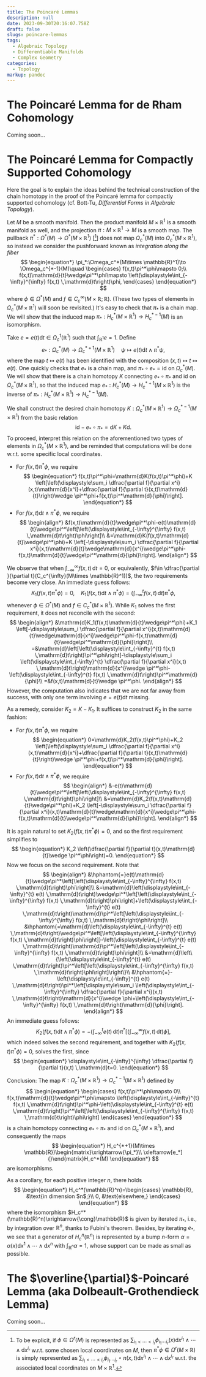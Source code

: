 ```yaml
---
title: The Poincaré Lemmas
description: null
date: 2023-09-30T20:16:07.758Z
draft: false
slugs: poincare-lemmas
tags:
  - Algebraic Topology
  - Differentiable Manifolds
  - Complex Geometry
categories:
  - Topology
markup: pandoc
---
```


<!-- <link rel="stylesheet" type="text/css" href="https://tikzjax.com/v1/fonts.css">
<script src="https://tikzjax.com/v1/tikzjax.js"></script>
<script type="text/tikz">
  \begin{tikzpicture}
    \draw (0,0) circle (1in);
  \end{tikzpicture}
</script> -->

# The Poincaré Lemma for de Rham Cohomology

Coming soon...

# The Poincaré Lemma for Compactly Supported Cohomology

Here the goal is to explain the ideas behind the technical construction of the chain homotopy in the proof of the Poincaré lemma for compactly supported cohomology (cf. Bott-Tu, *Differential Forms in Algebraic Topology*).

Let $M$ be a smooth manifold. Then the product manifold $M\times \mathbb{R}^1$ is a smooth manifold as well, and the projection $\pi:M\times \mathbb{R}^1\to M$ is a smooth map. The pullback $\pi^*:\Omega^*(M)\to \Omega^*(M\times \mathbb{R}^1)$ [[^脚注]] does not map $\Omega_c^*(M)$ into $\Omega_c^*(M\times \mathbb{R}^1)$, so instead we consider the pushforward known as *integration along the fiber*
$$
\begin{equation*}
	\pi_*:\Omega_c^*(M\times \mathbb{R}^1)\to \Omega_c^{*-1}(M)\quad \begin{cases}
		f(x,t)\pi^*\phi\mapsto 0;\\
		f(x,t)\mathrm{d}{t}\wedge\pi^*\phi\mapsto \left(\displaystyle\int_{-\infty}^{\infty} f(x,t) \,\mathrm{d}t\right)\phi,
	\end{cases}
\end{equation*}
$$
where $\phi\in \Omega^*(M)$ and  $f\in C_c^{\infty}(M\times \mathbb{R};\mathbb{R})$. (These two types of elements in $\Omega_c^*(M\times \mathbb{R}^1)$ will soon be revisited.) It's easy to check that $\pi_*$ is a chain map. We will show that the induced map $\pi_*:H_c^*(M\times \mathbb{R}^1)\to H_c^{*-1}(M)$ is an isomorphism.

Take $e=e(t)\mathrm{d}{t}\in \Omega_c^1(\mathbb{R}^1)$ such that $\displaystyle\int_{\mathbb{R}^1} e=1$. Define
$$
\begin{equation*}
	e_*:\Omega_c^*(M)\to \Omega_c^{*+1}(M\times \mathbb{R}^1)\quad \psi\mapsto e(t)\mathrm{d}{t}\wedge\pi^*\psi,
\end{equation*}
$$
where the map $t\mapsto e(t)$ has been identified with the composition $(x,t)\mapsto t\mapsto e(t)$. One quickly checks that $e_*$ is a chain map, and $\pi_*\circ e_*=\text{id}$ on $\Omega_c^*(M)$. We will show that there is a chain homotopy $K$ connecting $e_*\circ \pi_*$ and $\text{id}$ on $\Omega_c^*(M\times \mathbb{R}^1)$, so that the induced map $e_*:H_c^{*}(M)\to H_c^{*+1}(M\times \mathbb{R}^1)$ is the inverse of $\pi_*:H_c^*(M\times \mathbb{R}^1)\to H_c^{*-1}(M)$.

We shall construct the desired chain homotopy $K:\Omega_c^*(M\times \mathbb{R}^1)\to \Omega_c^{*-1}(M\times \mathbb{R}^1)$ from the basic relation
$$
\begin{equation*}
	\text{id}-e_*\circ \pi_*=\mathrm{d}K+K \mathrm{d}.
\end{equation*}
$$
To proceed, interpret this relation on the aforementioned two types of elements in $\Omega_c^*(M\times \mathbb{R}^1)$, and be reminded that computations will be done w.r.t. some specific local coordinates.

- For $f(x,t)\pi^*\phi$, we require
$$
	\begin{equation*}
		f(x,t)\pi^*\phi=\mathrm{d}K(f(x,t)\pi^*\phi)+K \left[\left(\displaystyle\sum_i \dfrac{\partial f}{\partial x^i}(x,t)\mathrm{d}{x^i}+\dfrac{\partial f}{\partial t}(x,t)\mathrm{d}{t}\right)\wedge \pi^*\phi+f(x,t)\pi^*\mathrm{d}{\phi}\right].
	\end{equation*}
$$
- For $f(x,t)\mathrm{d}{t}\wedge\pi^*\phi$, we require
$$
	\begin{align*}
		&f(x,t)\mathrm{d}{t}\wedge\pi^*\phi-e(t)\mathrm{d}{t}\wedge\pi^*\left[\left(\displaystyle\int_{-\infty}^{\infty} f(x,t) \,\mathrm{d}t\right)\phi\right]\\
		&=\mathrm{d}K(f(x,t)\mathrm{d}{t}\wedge\pi^*\phi)+K \left[-\displaystyle\sum_i \dfrac{\partial f}{\partial x^i}(x,t)\mathrm{d}{t}\wedge\mathrm{d}{x^i}\wedge\pi^*\phi-f(x,t)\mathrm{d}{t}\wedge\pi^*\mathrm{d}{\phi}\right].
	\end{align*}
$$

We observe that when $\displaystyle\int_{-\infty}^{\infty} f(x,t) \,\mathrm{d}t=0$, or equivalently, $f\in \dfrac{\partial }{\partial t}(C_c^{\infty}(M\times \mathbb{R}^1))$, the two requirements become very close. An immediate guess follows:
$$
\begin{equation*}
	K_1(f(x,t)\pi^*\phi)=0,\quad K_1(f(x,t)\mathrm{d}{t}\wedge\pi^*\phi)=\left(\displaystyle\int_{-\infty}^{t} f(x,t) \,\mathrm{d}t\right)\pi^*\phi,
\end{equation*}
$$
whenever $\phi\in \Omega^*(M)$ and $f\in C_c^*(M\times \mathbb{R}^1)$. While $K_1$ solves the first requirement, it does not reconcile with the second:
$$
\begin{align*}
	&\mathrm{d}K_1(f(x,t)\mathrm{d}{t}\wedge\pi^*\phi)+K_1 \left[-\displaystyle\sum_i \dfrac{\partial f}{\partial x^i}(x,t)\mathrm{d}{t}\wedge\mathrm{d}{x^i}\wedge\pi^*\phi-f(x,t)\mathrm{d}{t}\wedge\pi^*\mathrm{d}{\phi}\right]\\
	=&\mathrm{d}\left[\left(\displaystyle\int_{-\infty}^{t} f(x,t) \,\mathrm{d}t\right)\pi^*\phi\right]-\displaystyle\sum_i \left(\displaystyle\int_{-\infty}^{t} \dfrac{\partial f}{\partial x^i}(x,t) \,\mathrm{d}t\right)\mathrm{d}{x^i}\wedge \pi^*\phi-\left(\displaystyle\int_{-\infty}^{t} f(x,t) \,\mathrm{d}t\right)\pi^*\mathrm{d}{\phi}\\
	=&f(x,t)\mathrm{d}{t}\wedge \pi^*\phi.
\end{align*}
$$
However, the computation also indicates that we are not far away from success, with only one term involving $e=e(t)\mathrm{d}{t}$ missing.

As a remedy, consider $K_2=K-K_1$. It suffices to construct $K_2$ in the same fashion:

- For $f(x,t)\pi^*\phi$, we require
$$
	\begin{equation*}
		0=\mathrm{d}K_2(f(x,t)\pi^*\phi)+K_2 \left[\left(\displaystyle\sum_i \dfrac{\partial f}{\partial x^i}(x,t)\mathrm{d}{x^i}+\dfrac{\partial f}{\partial t}(x,t)\mathrm{d}{t}\right)\wedge \pi^*\phi+f(x,t)\pi^*\mathrm{d}{\phi}\right].
	\end{equation*}
$$
- For $f(x,t)\mathrm{d}{t}\wedge\pi^*\phi$, we require
$$
	\begin{align*}
		&-e(t)\mathrm{d}{t}\wedge\pi^*\left[\left(\displaystyle\int_{-\infty}^{\infty} f(x,t) \,\mathrm{d}t\right)\phi\right]\\
		&=\mathrm{d}K_2(f(x,t)\mathrm{d}{t}\wedge\pi^*\phi)+K_2 \left[-\displaystyle\sum_i \dfrac{\partial f}{\partial x^i}(x,t)\mathrm{d}{t}\wedge\mathrm{d}{x^i}\wedge\pi^*\phi-f(x,t)\mathrm{d}{t}\wedge\pi^*\mathrm{d}{\phi}\right].
	\end{align*}
$$

It is again natural to set $K_2(f(x,t)\pi^*\phi)=0$, and so the first requirement simplifies to
$$
\begin{equation*}
	K_2 \left(\dfrac{\partial f}{\partial t}(x,t)\mathrm{d}{t}\wedge \pi^*\phi\right)=0.
\end{equation*}
$$
Now we focus on the second requirement. Note that
$$
\begin{align*}
	&\hphantom{=}e(t)\mathrm{d}{t}\wedge\pi^*\left[\left(\displaystyle\int_{-\infty}^{\infty} f(x,t) \,\mathrm{d}t\right)\phi\right]\\
	&=\mathrm{d}\left(\displaystyle\int_{-\infty}^{t} e(t) \,\mathrm{d}t\right)\wedge\pi^*\left[\left(\displaystyle\int_{-\infty}^{\infty} f(x,t) \,\mathrm{d}t\right)\phi\right]+\left(\displaystyle\int_{-\infty}^{t} e(t) \,\mathrm{d}t\right)\mathrm{d}\pi^*\left[\left(\displaystyle\int_{-\infty}^{\infty} f(x,t) \,\mathrm{d}t\right)\phi\right]\\
	&\hphantom{=\mathrm{d}\left(\displaystyle\int_{-\infty}^{t} e(t) \,\mathrm{d}t\right)\wedge\pi^*\left[\left(\displaystyle\int_{-\infty}^{\infty} f(x,t) \,\mathrm{d}t\right)\phi\right]}-\left(\displaystyle\int_{-\infty}^{t} e(t) \,\mathrm{d}t\right)\mathrm{d}\pi^*\left[\left(\displaystyle\int_{-\infty}^{\infty} f(x,t) \,\mathrm{d}t\right)\phi\right]\\
	&=\mathrm{d}\left\{\left(\displaystyle\int_{-\infty}^{t} e(t) \,\mathrm{d}t\right)\pi^*\left[\left(\displaystyle\int_{-\infty}^{\infty} f(x,t) \,\mathrm{d}t\right)\phi\right]\right\}\\
	&\hphantom{=}-\left(\displaystyle\int_{-\infty}^{t} e(t) \,\mathrm{d}t\right)\pi^*\left[\displaystyle\sum_i \left(\displaystyle\int_{-\infty}^{\infty} \dfrac{\partial f}{\partial x^i}(x,t) \,\mathrm{d}t\right)\mathrm{d}{x^i}\wedge \phi+\left(\displaystyle\int_{-\infty}^{\infty} f(x,t) \,\mathrm{d}t\right)\mathrm{d}{\phi}\right].
\end{align*}
$$
An immediate guess follows:
$$
\begin{equation*}
	K_2(f(x,t)\mathrm{d}{t}\wedge \pi^*\phi)=-\left(\displaystyle\int_{-\infty}^{t} e(t) \,\mathrm{d}t\right)\pi^*\left[\left(\displaystyle\int_{-\infty}^{\infty} f(x,t) \,\mathrm{d}t\right)\phi\right],
\end{equation*}
$$
which indeed solves the second requirement, and together with $K_2(f(x,t)\pi^*\phi)=0$, solves the first, since
$$
\begin{equation*}
	\displaystyle\int_{-\infty}^{\infty} \dfrac{\partial f}{\partial t}(x,t) \,\mathrm{d}t=0.
\end{equation*}
$$

Conclusion: The map $K:\Omega_c^{*}(M\times \mathbb{R}^1)\to \Omega_c^{*-1}(M\times \mathbb{R}^1)$ defined by
$$
\begin{equation*}
	\begin{cases}
		f(x,t)\pi^*\phi\mapsto 0\\
		f(x,t)\mathrm{d}{t}\wedge\pi^*\phi\mapsto \left(\displaystyle\int_{-\infty}^{t} f(x,t) \,\mathrm{d}t\right)\pi^*\phi-\left(\displaystyle\int_{-\infty}^{t} e(t) \,\mathrm{d}t\right)\pi^*\left[\left(\displaystyle\int_{-\infty}^{\infty} f(x,t) \,\mathrm{d}t\right)\phi\right]
	\end{cases}
\end{equation*}
$$
is a chain homotopy connecting $e_*\circ \pi_*$ and $\text{id}$ on $\Omega_c^*(M\times \mathbb{R}^1)$, and consequently the maps
$$
\begin{equation*}
		H_c^{*+1}(M\times \mathbb{R})\begin{matrix}\xrightarrow{\pi_*}\\ \xleftarrow[e_*]{}\end{matrix}H_c^*(M)
\end{equation*}
$$
are isomorphisms.

As a corollary, for each positive integer $n$, there holds
$$
\begin{equation*}
	H_c^*(\mathbb{R}^n)=\begin{cases}
		\mathbb{R}, &\text{in dimension $n$;}\\
		0, &\text{elsewhere,}
	\end{cases}
\end{equation*}
$$
where the isomorphism $H_c^*(\mathbb{R}^n)\xrightarrow{\cong}\mathbb{R}$ is given by iterated $\pi_*$, i.e., by integration over $\mathbb{R}^n$, thanks to Fubini's theorem. Besides, by iterating $e_*$, we see that a generator of $H_c^n(\mathbb{R}^n)$ is represented by a bump $n$-form $\alpha=\alpha(x)\mathrm{d}{x^1}\wedge\cdots\wedge \mathrm{d}{x^n}$ with $\displaystyle\int_{\mathbb{R}^n} \alpha=1$, whose support can be made as small as possible.

[^脚注]: To be explicit, if $\phi\in \Omega^r(M)$ is represented as $\sum_{i_1<\cdots<i_r}\phi_{i_1\cdots i_r}(x)\mathrm{d}{x^{i_1}}\wedge\cdots\wedge \mathrm{d}{x^{i_r}}$ w.r.t. some chosen local coordinates on $M$, then $\pi^*\phi\in \Omega^r(M\times \mathbb{R})$ is simply represented as $\sum_{i_1<\cdots<i_r}\phi_{i_1\cdots i_r}\circ \pi(x,t)\mathrm{d}{x^{i_1}}\wedge\cdots\wedge \mathrm{d}{x^{i_r}}$ w.r.t. the associated local coordinates on $M\times \mathbb{R}^1$.

# The $\overline{\partial}$-Poincaré Lemma (aka Dolbeault-Grothendieck Lemma)

Coming soon...